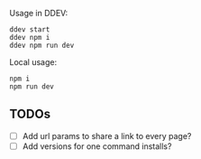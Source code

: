 Usage in DDEV:

```
ddev start
ddev npm i
ddev npm run dev
```

Local usage:

```
npm i
npm run dev
```

## TODOs

- [ ] Add url params to share a link to every page?
- [ ] Add versions for one command installs?
